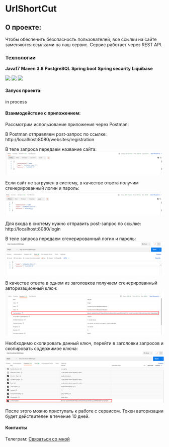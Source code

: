 # UrlShortCut
## О проекте:
Чтобы обеспечить безопасность пользователей, все ссылки на сайте заменяются ссылками на наш сервис.
Сервис работает через REST API.

### Технологии

__Java17__
__Maven 3.8__
__PostgreSQL__
__Spring boot__
__Spring security__
__Liquibase__

![](https://img.shields.io/badge/Spring%20Boot-green) 
![](https://img.shields.io/badge/Liquibase-red)
![](https://img.shields.io/badge/PostgreSQL-blue)


#### Запуск проекта:
in process

#### Взаимодействие с приложением:
Рассмотрим использование приложения через Postman:

В Postman отправляем post-запрос по ссылке: http://localhost:8080/websites/registration

В теле запроса передаем название сайта:
![img_1.png](images/img_1.png)

Если сайт не загружен в систему, в качестве ответа получим сгенерированный логин и пароль:
![](images/img.png)

Для входа в систему нужно отправить post-запрос по ссылке: http://localhost:8080/login

В теле запроса передаем сгенерированный логин и пароль:
![](images/img_2.png)

В качестве ответа в одном из заголовков получаем сгенерированный авторизационный ключ:
![](images/img_3.png)

Необходимо скопировать данный ключ, перейти в заголовки запросов и скопировать содержимое ключа:
![](images/img_4.png)

После этого можно приступать к работе с сервисом.
Токен авторизации будет действителен в течение 10 дней.

#### Контакты
Телеграм:
[Связаться со мной](https://t.me/relaxedlife05)
